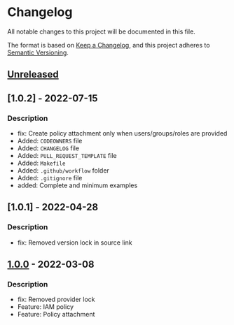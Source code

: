 # Changelog
All notable changes to this project will be documented in this file.

The format is based on [Keep a Changelog](https://keepachangelog.com/en/1.0.0/),
and this project adheres to [Semantic Versioning](https://semver.org/spec/v2.0.0.html).

## [Unreleased]

## [1.0.2] - 2022-07-15
### Description
- fix: Create policy attachment only when users/groups/roles are provided
- Added: `CODEOWNERS` file
- Added: `CHANGELOG` file
- Added: `PULL_REQUEST_TEMPLATE` file
- Added: `Makefile`
- Added: `.github/workflow` folder
- Added: `.gitignore` file
- added:  Complete and minimum examples

## [1.0.1] - 2022-04-28
### Description
- fix: Removed version lock in source link

## [1.0.0] - 2022-03-08
### Description
- fix: Removed provider lock
- Feature: IAM policy
- Feature: Policy attachment

[Unreleased]: https://github.com/boldlink/terraform-module-template/compare/2.0.2...HEAD

[1.0.0]: https://github.com/boldlink/terraform-module-template/releases/tag/1.0.0
